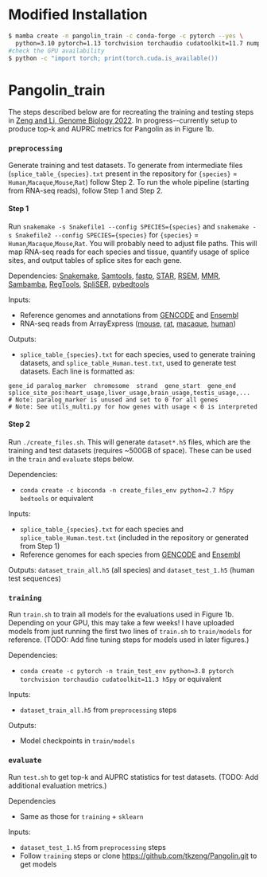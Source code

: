 # Modified Installation
```sh
$ mamba create -n pangolin_train -c conda-forge -c pytorch --yes \
  python=3.10 pytorch=1.13 torchvision torchaudio cudatoolkit=11.7 numpy=1.24 h5py
#check the GPU availability
$ python -c "import torch; print(torch.cuda.is_available())
```


# Pangolin_train

The steps described below are for recreating the training and testing steps in [Zeng and Li, Genome Biology 2022](https://doi.org/10.1186/s13059-022-02664-4). In progress--currently setup to produce top-k and AUPRC metrics for Pangolin as in Figure 1b.

### `preprocessing`

Generate training and test datasets. To generate from intermediate files (`splice_table_{species}.txt` present in the repository for `{species}` = `Human`,`Macaque`,`Mouse`,`Rat`) follow Step 2. To run the whole pipeline (starting from RNA-seq reads), follow Step 1 and Step 2.

#### Step 1

Run `snakemake -s Snakefile1 --config SPECIES={species}` and `snakemake -s Snakefile2 --config SPECIES={species}` for `{species}` = `Human`,`Macaque`,`Mouse`,`Rat`. You will probably need to adjust file paths. This will map RNA-seq reads for each species and tissue, quantify usage of splice sites, and output tables of splice sites for each gene. 

Dependencies: [Snakemake](https://snakemake.readthedocs.io/en/stable/), [Samtools](http://www.htslib.org/), [fastp](https://github.com/OpenGene/fastp), [STAR](https://github.com/alexdobin/STAR), [RSEM](https://github.com/deweylab/RSEM), [MMR](https://github.com/ratschlab/mmr), [Sambamba](https://lomereiter.github.io/sambamba/), [RegTools](https://regtools.readthedocs.io/en/latest/), [SpliSER](https://github.com/CraigIDent/SpliSER), [pybedtools](https://daler.github.io/pybedtools/)

Inputs: 
- Reference genomes and annotations from [GENCODE](https://www.gencodegenes.org/) and [Ensembl](https://uswest.ensembl.org/index.html)
- RNA-seq reads from ArrayExpress ([mouse](https://www.ebi.ac.uk/arrayexpress/experiments/E-MTAB-6798), [rat](https://www.ebi.ac.uk/arrayexpress/experiments/E-MTAB-6811), [macaque](https://www.ebi.ac.uk/arrayexpress/experiments/E-MTAB-6813), [human](https://www.ebi.ac.uk/arrayexpress/experiments/E-MTAB-6814))

Outputs:
- `splice_table_{species}.txt` for each species, used to generate training datasets, and `splice_table_Human.test.txt`, used to generate test datasets. Each line is formatted as:
```
gene_id paralog_marker  chromosome  strand  gene_start  gene_end  splice_site_pos:heart_usage,liver_usage,brain_usage,testis_usage,...
# Note: paralog_marker is unused and set to 0 for all genes
# Note: See utils_multi.py for how genes with usage < 0 is interpreted
```

#### Step 2

Run `./create_files.sh`. This will generate `dataset*.h5` files, which are the training and test datasets (requires ~500GB of space). These can be used in the `train` and `evaluate` steps below.

Dependencies:
- `conda create -c bioconda -n create_files_env python=2.7 h5py bedtools` or equivalent

Inputs: 
- `splice_table_{species}.txt` for each species and `splice_table_Human.test.txt` (included in the repository or generated from Step 1)
- Reference genomes for each species from [GENCODE](https://www.gencodegenes.org/) and [Ensembl](https://uswest.ensembl.org/index.html)

Outputs: `dataset_train_all.h5` (all species) and `dataset_test_1.h5` (human test sequences)


### `training`

Run `train.sh` to train all models for the evaluations used in Figure 1b. Depending on your GPU, this may take a few weeks! I have uploaded models from just running the first two lines of `train.sh` to `train/models` for reference. (TODO: Add fine tuning steps for models used in later figures.)

Dependencies:
- `conda create -c pytorch -n train_test_env python=3.8 pytorch torchvision torchaudio cudatoolkit=11.3 h5py` or equivalent

Inputs: 
- `dataset_train_all.h5` from `preprocessing` steps

Outputs:
- Model checkpoints in `train/models`


### `evaluate`

Run `test.sh` to get top-k and AUPRC statistics for test datasets. (TODO: Add additional evaluation metrics.)

Dependencies
- Same as those for `training` + `sklearn` 

Inputs:
- `dataset_test_1.h5` from `preprocessing` steps
- Follow `training` steps or clone https://github.com/tkzeng/Pangolin.git to get models

